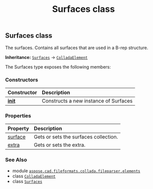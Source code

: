 ﻿---
title: Surfaces class
second_title: Aspose.CAD for Python via .NET API References
description: 
type: docs
weight: 1020
url: /python-net/aspose.cad.fileformats.collada.fileparser.elements/surfaces/
is_root: false
---

## Surfaces class

The surfaces.
Contains all surfaces that are used in a B-rep structure.



**Inheritance:** [`Surfaces`](/cad/python-net/aspose.cad.fileformats.collada.fileparser.elements/surfaces) → 
[`ColladaElement`](/cad/python-net/aspose.cad.fileformats.collada.fileparser.elements/colladaelement)



The Surfaces type exposes the following members:

### Constructors
| Constructor | Description |
| :- | :- |
| [__init__](/cad/python-net/aspose.cad.fileformats.collada.fileparser.elements/surfaces/__init__/#) | Constructs a new instance of Surfaces |


### Properties
| Property | Description |
| :- | :- |
| [surface](/cad/python-net/aspose.cad.fileformats.collada.fileparser.elements/surfaces/surface) | Gets or sets the surfaces collection. |
| [extra](/cad/python-net/aspose.cad.fileformats.collada.fileparser.elements/surfaces/extra) | Gets or sets the extra. |



### See Also
* module [`aspose.cad.fileformats.collada.fileparser.elements`](..)
* class [`ColladaElement`](/cad/python-net/aspose.cad.fileformats.collada.fileparser.elements/colladaelement)
* class [`Surfaces`](/cad/python-net/aspose.cad.fileformats.collada.fileparser.elements/surfaces)
